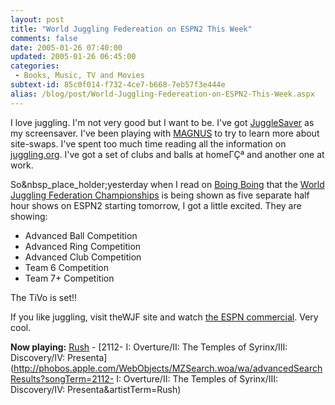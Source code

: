 ```yaml
---
layout: post
title: "World Juggling Federeation on ESPN2 This Week"
comments: false
date: 2005-01-26 07:40:00
updated: 2005-01-26 06:45:00
categories:
 - Books, Music, TV and Movies
subtext-id: 85c0f014-f732-4ce7-b668-7eb57f3e444e
alias: /blog/post/World-Juggling-Federeation-on-ESPN2-This-Week.aspx
---
```



I love juggling. I'm not very good but I want to be. I've got [JuggleSaver](http://www.jugglesaver.co.uk/) as my screensaver. I've been playing with [MAGNUS](http://www.juggling.org/programs/java/MAGNUS/) to try to learn more about site-swaps. I've spent too much time reading all the information on [juggling.org](http://www.juggling.org/). I've got a set of clubs and balls at homeΓÇª and another one at work.

So&nbsp_place_holder;yesterday when I read on [Boing Boing](http://www.boingboing.net/2005/01/24/some_interesting_vid.html) that the [World Juggling Federation Championships](http://www.jugglingcompetition.com/) is being shown as five separate half hour shows on ESPN2 starting tomorrow, I got a little excited. They are showing:

  * Advanced Ball Competition
  * Advanced Ring Competition
  * Advanced Club Competition
  * Team 6 Competition
  * Team 7+ Competition

The TiVo is set!!

If you like juggling, visit theWJF site and watch [the ESPN commercial](http://www.jugglingcompetition.com/ESPN2_PROMOA.mov). Very cool.

**Now playing:** [Rush](http://phobos.apple.com/WebObjects/MZSearch.woa/wa/advancedSearchResults?artistTerm=Rush) - [2112- I: Overture/II: The Temples of Syrinx/III: Discovery/IV: Presenta](http://phobos.apple.com/WebObjects/MZSearch.woa/wa/advancedSearchResults?songTerm=2112- I: Overture/II: The Temples of Syrinx/III: Discovery/IV: Presenta&artistTerm=Rush)
